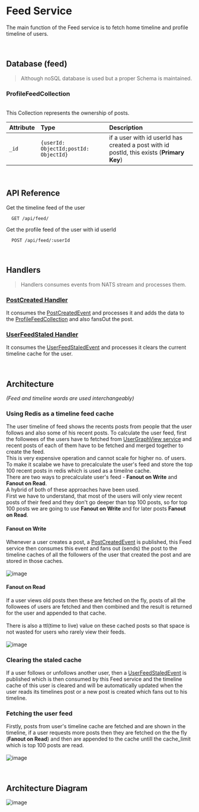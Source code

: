 # Feed Service

The main function of the Feed service is to fetch home timeline and profile timeline of users.

<br>

## Database (feed)

> Although noSQL database is used but a proper Schema is maintained.<br>


### ProfileFeedCollection <br>
<br>
This Collection represents the ownership of posts.

| Attribute        | Type        | Description |   
| :------------- |:------------- | :----------  |
| `_id`      | `{userId: ObjectId;postId: ObjectId}` | if a user with id userId has created a post with id postId, this exists (**Primary Key**) |

<br>

## API Reference

Get the timeline feed of the user

```code
  GET /api/feed/
```
Get the profile feed of the user with id userId

```code
  POST /api/feed/:userId
```


<br>


## Handlers
> Handlers consumes events from NATS stream and processes them.
### [PostCreated Handler](/feed/src/handlers/postCreatedHandler.ts)
It consumes the [PostCreatedEvent](../post/README.md#postcreatedevent) and processes it and adds the data to the [ProfileFeedCollection](#profilefeedcollection-) and also fansOut the post.

### [UserFeedStaled Handler](/feed/src/handlers/userFeedStaledHandler.ts)
It consumes the [UserFeedStaledEvent](../user-graph/README.md#userfeedstaledevent) and processes it clears the current timeline cache for the user.

<br>

## Architecture
*(Feed and timeline words are used interchangeably)*
### Using Redis as a timeline feed cache
The user timeline of feed shows the recents posts from people that the user follows and also some of his recent posts. To calculate the user feed, first the followees of the users have to fetched from [UserGraphView service](../user-graph-view) and recent posts of each of them have to be fetched and merged together to create the feed.\
This is very expensive operation and cannot scale for higher no. of users.\
To make it scalabe we have to precalculate the user's feed and store the top 100 recent posts in redis which is used as a timeilne cache.\
There are two ways to precalculate user's feed - **Fanout on Write** and **Fanout on Read**.\
A hybrid of both of these approaches have been used.\
First we have to understand, that most of the users will only view recent posts of their feed and they don't go deeper than top 100 posts, so for top 100 posts we are going to use **Fanout on Write** and for later posts **Fanout on Read**.

#### Fanout on Write
Whenever a user creates a post, a [PostCreatedEvent](../post/README.md#postcreatedevent) is published, this Feed service then consumes this event and fans out (sends) the post to the timeline caches of all the followers of the user that created the post and are stored in those caches.\
\
![image](https://user-images.githubusercontent.com/58662119/205811932-e25a7cb5-da74-4af6-99ca-9e6529a578fa.png)
#### Fanout on Read
If a user views old posts then these are fetched on the fly, posts of all the followees of users are fetched and then combined and the result is returned for the user and appended to that cache.\
\
There is also a ttl(time to live) value on these cached posts so that space is not wasted for users who rarely view their feeds.\
\
![image](https://user-images.githubusercontent.com/58662119/205818608-7a16c6a8-31bb-4e7b-9446-38983bd2347c.png)
### Clearing the staled cache
If a user follows or unfollows another user, then a [UserFeedStaledEvent](../user-graph/README.md#userfeedstaledevent) is published which is then consumed by this Feed service and the timeline cache of this user is cleared and will be automatically updated when the user reads its timelines post or a new post is created which fans out to his timeline.

### Fetching the user feed

Firstly, posts from user's timeline cache are fetched and are shown in the timeline, if a user requests more posts then they are fetched on the the fly (**Fanout on Read**) and then are appended to the cache untill the cache_limit which is top 100 posts are read. \
\
![image](https://user-images.githubusercontent.com/58662119/205831309-eb78c8a2-561e-4d4a-9e6d-12b7997f6ac4.png)

<br>

## Architecture Diagram
![image](https://user-images.githubusercontent.com/58662119/205841554-3c6e58ca-f04c-478c-83ca-9775037cf9d5.png)